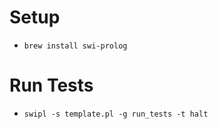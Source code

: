 # Setup

* ```brew install swi-prolog```

# Run Tests

* ```swipl -s template.pl -g run_tests -t halt```